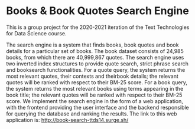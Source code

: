 # Books & Book Quotes Search Engine
This is a group project for the 2020-2021 iteration of the Text Technologies for Data Science course.

The search engine is a system that finds books, book quotes and book details for a particular set of books. The book dataset consists of 24,985 books, from which there are 40,999,867 quotes. The search engine uses two inverted index structures to provide quote search, strict phrase search and booksearch functionalities. For a quote query, the system returns the most relevant quotes,  their contexts and theirbook details; the relevant quotes will be ranked with respect to their BM-25 score.  For a book query, the system returns the most relevant books using terms appearing in the book title; the relevant quotes will be ranked with respect to their BM-25 score. We implement the search engine in the form of a web application, with the frontend providing the user interface and the backend responsible for querying the database and ranking the results. The link to this web application is:  http://book-search-ttds14.surge.sh/
